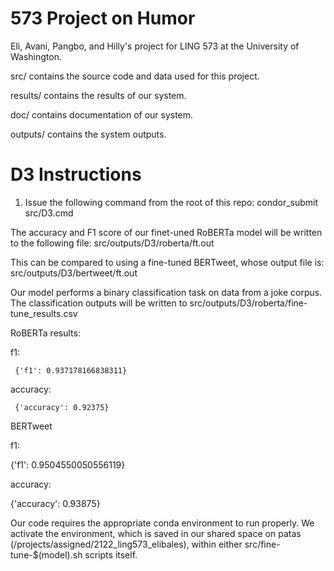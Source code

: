 # 573 Project on Humor

Eli, Avani, Pangbo, and Hilly's project for LING 573 at the University of Washington.

src/ contains the source code and data used for this project.

results/ contains the results of our system.

doc/ contains documentation of our system.

outputs/ contains the system outputs.

# D3 Instructions

1. Issue the following command from the root of this repo: condor_submit src/D3.cmd

The accuracy and F1 score of our finet-uned RoBERTa model will be written to the following file: src/outputs/D3/roberta/ft.out

This can be compared to using a fine-tuned BERTweet, whose output file is: src/outputs/D3/bertweet/ft.out

Our model performs a binary classification task on data from a joke corpus. The classification outputs will be written to src/outputs/D3/roberta/fine-tune_results.csv

RoBERTa results:

f1:

	 {'f1': 0.937178166838311}
	 
accuracy:

	 {'accuracy': 0.92375}
   
BERTweet

f1:

   {'f1': 0.9504550050556119}
   
accuracy:

   {'accuracy': 0.93875}


Our code requires the appropriate conda environment to run properly. We activate the environment, which is saved in our shared space on patas (/projects/assigned/2122_ling573_elibales), within either src/fine-tune-$(model).sh scripts itself.
